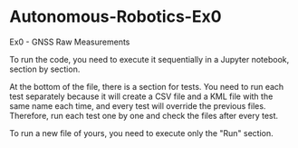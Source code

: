 # Autonomous-Robotics-Ex0
Ex0 - GNSS Raw Measurements

To run the code, you need to execute it sequentially in a Jupyter notebook, section by section.

At the bottom of the file, there is a section for tests. You need to run each test separately because it will create a CSV file and a KML file with the same name each time, and every test will override the previous files. Therefore, run each test one by one and check the files after every test.

To run a new file of yours, you need to execute only the "Run" section.
